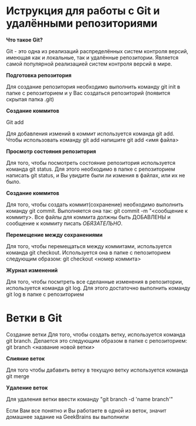 # Иструкция для работы с Git и удалёнными репозиториями # 

**Что такое Git?**

Git - это одна из реализаций распределённых систем контроля версий, имеющая как и локальные, так и удалённые репозитории. Является самой популярной реализацией систем контроля версий в мире.

**Подготовка репозитория**

Для создание репозитория необходимо выполнить команду git init в папке с репозиторием и у Вас создаться репозиторий (появится скрытая папка .git)

**Создание коммитов**

Git add

Для добавления измений в коммит используется команда git add. Чтобы использовать команду git add напишите git add <имя файла>

**Просмотр состояния репозитория**

Для того, чтобы посмотреть состояние репозитория используется команда git status. Для этого необходимо в папке с репозиторием написать git status, и Вы увидите были ли измения в файлах, или их не было.

**Создание коммитов**

Для того, чтобы создать коммит(сохранение) необходимо выполнить команду git commit. Выполняется она так: git commit -m "<сообщение к коммиту>. Все файлы для коммита должны быть ДОБАВЛЕНЫ и сообщение к коммиту писать *ОБЯЗАТЕЛЬНО*.

**Перемещение между сохранениями**

Для того, чтобы перемещаться между коммитами, используется команда git checkout. Используется она в папке с пепозиторием следующим образом: git checkout <номер коммита>

**Журнал изменений**

Для того, чтобы посмтреть все сделанные изменения в репозитории, используется команда git log. Для этого достаточно выполнить команду git log в папке с репозиторием

# **Ветки в Git** #

Создание ветки
Для того, чтобы создать ветку, используется команда git branch. Делается это следующим образом в папке с репозиторием: git branch <название новой ветки>

**Слияние веток**

Для того чтобы дабавить ветку в текущую ветку используется команда git merge

**Удаление веток**

Для удаления ветки ввести команду "git branch -d 'name branch'"

Если Вам все понятно и Вы работаете в одной из веток, значит домашнее задание на GeekBrains вы выполнили
